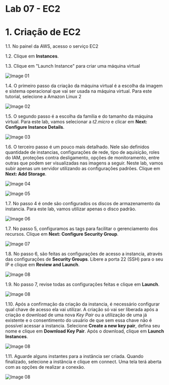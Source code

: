 # Lab 07 - EC2


# 1. Criação de EC2

1.1. No painel da AWS, acesso o serviço EC2

1.2. Clique em **Instances**.

1.3. Clique em "Launch Instance" para criar uma máquina virtual

![Image 01](https://d2yblsmsldwfto.cloudfront.net/lab07/lab-07-ec2-01.png)

1.4. O primeiro passo da criação da máquina virtual é a escolha da imagem e sistema operacional que vai ser usada na máquina virtual. Para este tutorial, selecione a Amazon Linux 2

![Image 02](https://d2yblsmsldwfto.cloudfront.net/lab07/lab-07-ec2-02.png)

1.5. O segundo passo é a escolha da família e do tamanho da máquina virtual. Para este lab, vamos selecionar a *t2.micro* e clicar em **Next: Configure Instance Details**.

![Image 03](https://d2yblsmsldwfto.cloudfront.net/lab07/lab-07-ec2-03.png)

1.6. O terceiro passo é um pouco mais detalhado. Nele são definidos quantidade de instancias, configurações de rede, tipo de aquisição, roles do IAM, proteções contra desligamento, opções de monitoramento, entre outras que podem ser visualizadas nas imagens a seguir. Neste lab, vamos subir apenas um servidor utilizando as configurações padrões. Clique em **Next: Add Storage**.

![Image 04](https://d2yblsmsldwfto.cloudfront.net/lab07/lab-07-ec2-04.png)

![Image 05](https://d2yblsmsldwfto.cloudfront.net/lab07/lab-07-ec2-05.png)

1.7. No passo 4 é onde são configurados os discos de armazenamento da instancia. Para este lab, vamos utilizar apenas o disco padrão.

![Image 06](https://d2yblsmsldwfto.cloudfront.net/lab07/lab-07-ec2-06.png)


1.7. No passo 5, configuramos as tags para facilitar o gerenciamento dos recursos. Clique em **Next: Configure Security Group**.

![Image 07](https://d2yblsmsldwfto.cloudfront.net/lab07/lab-07-ec2-07.png)


1.8. No passo 6, são feitas as configurações de acesso a instancia, através das configurações de **Security Groups**. Libere a porta 22 (SSH) para o seu IP e clique em **Review and Launch**.

![Image 08](https://d2yblsmsldwfto.cloudfront.net/lab07/lab-07-ec2-08.png)


1.9. No passo 7, revise todas as configurações feitas e clique em **Launch**.


![Image 08](https://d2yblsmsldwfto.cloudfront.net/lab07/lab-07-ec2-09.png)


1.10. Após a confirmação da criação da instancia, é necessário configurar qual chave de acesso ela vai utilizar. A criação só vai ser liberada após a criação e download de uma nova *Key Pair* ou a utilização de uma já existente e o consentimento do usuário de que sem essa chave não é possível acessar a instancia. Selecione **Create a new key pair**, defina seu nome e clique em **Download Key Pair**. Após o download, clique em **Launch Instances**.

![Image 08](https://d2yblsmsldwfto.cloudfront.net/lab07/lab-07-ec2-10.png)

1.11. Aguarde alguns instantes para a instância ser criada. Quando finalizado, selecione a instância e clique em connect. Uma tela terá aberta com as opções de realizar a conexão.

![Image 08](https://d2yblsmsldwfto.cloudfront.net/lab07/lab-07-ec2-11.png)